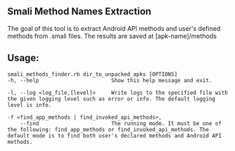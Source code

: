 ## Smali Method Names Extraction

The goal of this tool is to extract Android API methods and user's defined methods from .smali files.
The results are saved at [apk-name]/methods

## Usage:

    smali_methods_finder.rb dir_to_unpacked_apks [OPTIONS]
    -h, --help                       Show this help message and exit.
    
    -l, --log <log_file,[level]>     Write logs to the specified file with the given logging level such as error or info. The default logging level is info.
    
    -f <find_app_methods | find_invoked_api_methods>,
        --find                       The running mode. It must be one of the following: find_app_methods or find_invoked_api_methods. The default mode is to find both user's declared methods and Android API methods.
